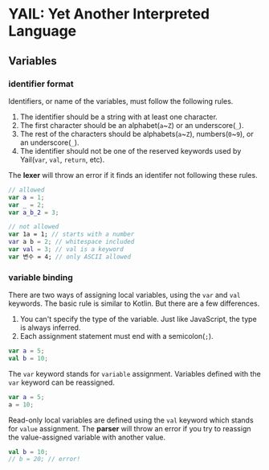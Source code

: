 # YAIL: Yet Another Interpreted Language

## Variables

### identifier format

Identifiers, or name of the variables, must follow the following rules.

1. The identifier should be a string with at least one character.
2. The first character should be an alphabet(`a`~`Z`) or an underscore(`_`).
3. The rest of the characters should be alphabets(`a`~`Z`), numbers(`0`~`9`), or an underscore(`_`).
4. The identifier should not be one of the reserved keywords used by Yail(`var`, `val`, `return`, etc).

The **lexer** will throw an error if it finds an identifer not following these rules.

```kotlin
// allowed
var a = 1;
var _ = 2;
var a_b_2 = 3;

// not allowed
var 1a = 1; // starts with a number
var a b = 2; // whitespace included
var val = 3; // val is a keyword
var 변수 = 4; // only ASCII allowed
```

### variable binding

There are two ways of assigning local variables, using the `var` and `val` keywords. The basic rule is similar to Kotlin. But there are a few differences.

1. You can't specify the type of the variable. Just like JavaScript, the type is always inferred.
2. Each assignment statement must end with a semicolon(`;`).

```kotlin
var a = 5;
val b = 10;
```

The `var` keyword stands for `variable` assignment. Variables defined with the `var` keyword can be reassigned.

```kotlin
var a = 5;
a = 10;
```

Read-only local variables are defined using the `val` keyword which stands for `value` assignment. The **parser** will throw an error if you try to reassign the value-assigned variable with another value.

```kotlin
val b = 10;
// b = 20; // error!
```
